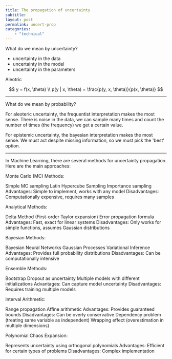 ```yaml
---
title: The propagation of uncertainty
subtitle: 
layout: post
permalink: uncert-prop
categories:
    - "technical"
---
```


What do we mean by uncertainty?

- uncertainty in the data
- uncertainty in the model
- uncertainty in the parameters

<!-- aleoteric vs epistemic -->

Aleotric

$$
y = f(x, \theta) \\
p(y | x, \theta) = \frac{p(y, x, \theta)}{p(x, \theta)}
$$

***

What do we mean by probability?

For aleoteric uncertainty, the frequentist interpretation makes the most sense.
There is noise in the data, we can sample many times and count the number of times (the frequency) we get a certain value.

For epistemic uncertainty, the bayesian interpretation makes the most sense.
We must act despite missing information, so we must pick the 'best' option. 


***

In Machine Learning, there are several methods for uncertainty propagation. Here are the main approaches:

Monte Carlo (MC) Methods:


Simple MC sampling
Latin Hypercube Sampling
Importance sampling
Advantages: Simple to implement, works with any model
Disadvantages: Computationally expensive, requires many samples


Analytical Methods:


Delta Method (First-order Taylor expansion)
Error propagation formula
Advantages: Fast, exact for linear systems
Disadvantages: Only works for simple functions, assumes Gaussian distributions


Bayesian Methods:


Bayesian Neural Networks
Gaussian Processes
Variational Inference
Advantages: Provides full probability distributions
Disadvantages: Can be computationally intensive


Ensemble Methods:


Bootstrap
Dropout as uncertainty
Multiple models with different initializations
Advantages: Can capture model uncertainty
Disadvantages: Requires training multiple models


Interval Arithmetic:


Range propagation
Affine arithmetic
Advantages: Provides guaranteed bounds
Disadvantages: 
    Can be overly conservative
    Dependency problem (treating same variable as independent)
    Wrapping effect (overestimation in multiple dimensions)


Polynomial Chaos Expansion:


Represents uncertainty using orthogonal polynomials
Advantages: Efficient for certain types of problems
Disadvantages: Complex implementation